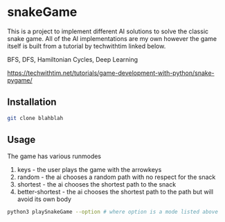 # snakeGame

This is a project to implement different AI solutions to solve the classic snake game. All of the AI implementations are my own however the game itself is built from a tutorial by techwithtim linked below.

BFS, DFS, Hamiltonian Cycles, Deep Learning

https://techwithtim.net/tutorials/game-development-with-python/snake-pygame/

## Installation

```bash
git clone blahblah
```
## Usage

The game has various runmodes
1. keys - the user plays the game with the arrowkeys
2. random - the ai chooses a random path with no respect for the snack
3. shortest - the ai chooses the shortest path to the snack
4. better-shortest - the ai chooses the shortest path to the path but will avoid its own body

```bash
python3 playSnakeGame --option # where option is a mode listed above
```

